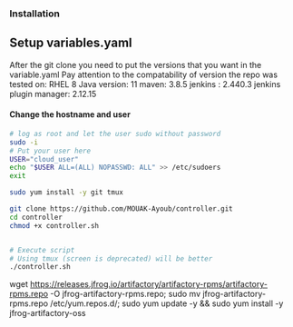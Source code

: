### Installation


## Setup variables.yaml 
After the git clone you need to put the versions that you want in the variable.yaml
Pay attention to the compatability of version
the repo was tested on:
RHEL 8
Java version: 11
maven: 3.8.5
jenkins : 2.440.3
jenkins plugin manager: 2.12.15

#### Change the hostname and user 
```bash
# log as root and let the user sudo without password
sudo -i
# Put your user here
USER="cloud_user"
echo "$USER ALL=(ALL) NOPASSWD: ALL" >> /etc/sudoers
exit

sudo yum install -y git tmux

git clone https://github.com/MOUAK-Ayoub/controller.git
cd controller
chmod +x controller.sh


# Execute script
# Using tmux (screen is deprecated) will be better 
./controller.sh
```

wget https://releases.jfrog.io/artifactory/artifactory-rpms/artifactory-rpms.repo -O jfrog-artifactory-rpms.repo;
sudo mv jfrog-artifactory-rpms.repo /etc/yum.repos.d/;
sudo yum update -y && sudo yum install -y jfrog-artifactory-oss

